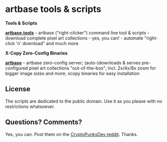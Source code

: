 # artbase tools & scripts


**Tools & Scripts**

[**artbase.tools**](artbase.tools) - artbase ("right-clicker") command line tool & scripts - download complete pixel art collections - yes, you can! - automate "right-click 'n' download" and much more





**X-Copy Zero-Config Binaries**

[**artbase**](artbase) - artbase zero-config server; (auto-)downloads & serves pre-configured pixel art collections "out-of-the-box"; incl. 2x/4x/8x zoom for bigger image sizes and more; xcopy binaries for easy installation



## License

The scripts are dedicated to the public domain.
Use it as you please with no restrictions whatsoever.



## Questions? Comments?

Yes, you can. Post them on the [CryptoPunksDev reddit](https://old.reddit.com/r/CryptoPunksDev). Thanks.


